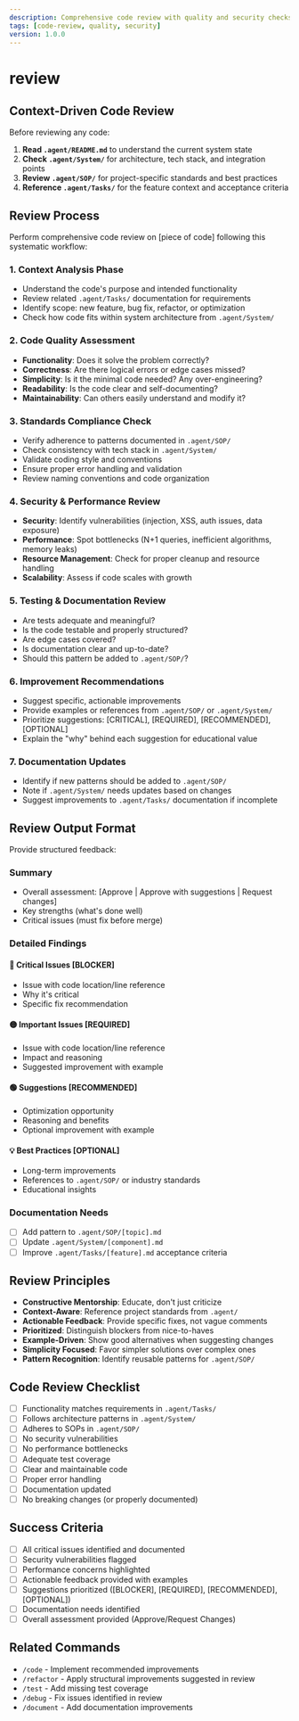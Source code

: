```yaml
---
description: Comprehensive code review with quality and security checks
tags: [code-review, quality, security]
version: 1.0.0
---
```


# review

## Context-Driven Code Review

Before reviewing any code:

1. **Read `.agent/README.md`** to understand the current system state
2. **Check `.agent/System/`** for architecture, tech stack, and integration points
3. **Review `.agent/SOP/`** for project-specific standards and best practices
4. **Reference `.agent/Tasks/`** for the feature context and acceptance criteria

## Review Process

Perform comprehensive code review on [piece of code] following this systematic workflow:

### 1. Context Analysis Phase

- Understand the code's purpose and intended functionality
- Review related `.agent/Tasks/` documentation for requirements
- Identify scope: new feature, bug fix, refactor, or optimization
- Check how code fits within system architecture from `.agent/System/`

### 2. Code Quality Assessment

- **Functionality**: Does it solve the problem correctly?
- **Correctness**: Are there logical errors or edge cases missed?
- **Simplicity**: Is it the minimal code needed? Any over-engineering?
- **Readability**: Is the code clear and self-documenting?
- **Maintainability**: Can others easily understand and modify it?

### 3. Standards Compliance Check

- Verify adherence to patterns documented in `.agent/SOP/`
- Check consistency with tech stack in `.agent/System/`
- Validate coding style and conventions
- Ensure proper error handling and validation
- Review naming conventions and code organization

### 4. Security & Performance Review

- **Security**: Identify vulnerabilities (injection, XSS, auth issues, data exposure)
- **Performance**: Spot bottlenecks (N+1 queries, inefficient algorithms, memory leaks)
- **Resource Management**: Check for proper cleanup and resource handling
- **Scalability**: Assess if code scales with growth

### 5. Testing & Documentation Review

- Are tests adequate and meaningful?
- Is the code testable and properly structured?
- Are edge cases covered?
- Is documentation clear and up-to-date?
- Should this pattern be added to `.agent/SOP/`?

### 6. Improvement Recommendations

- Suggest specific, actionable improvements
- Provide examples or references from `.agent/SOP/` or `.agent/System/`
- Prioritize suggestions: [CRITICAL], [REQUIRED], [RECOMMENDED], [OPTIONAL]
- Explain the "why" behind each suggestion for educational value

### 7. Documentation Updates

- Identify if new patterns should be added to `.agent/SOP/`
- Note if `.agent/System/` needs updates based on changes
- Suggest improvements to `.agent/Tasks/` documentation if incomplete

## Review Output Format

Provide structured feedback:

### Summary

- Overall assessment: [Approve | Approve with suggestions | Request changes]
- Key strengths (what's done well)
- Critical issues (must fix before merge)

### Detailed Findings

#### 🔴 Critical Issues [BLOCKER]

- Issue with code location/line reference
- Why it's critical
- Specific fix recommendation

#### 🟡 Important Issues [REQUIRED]

- Issue with code location/line reference
- Impact and reasoning
- Suggested improvement with example

#### 🟢 Suggestions [RECOMMENDED]

- Optimization opportunity
- Reasoning and benefits
- Optional improvement with example

#### 💡 Best Practices [OPTIONAL]

- Long-term improvements
- References to `.agent/SOP/` or industry standards
- Educational insights

### Documentation Needs

- [ ] Add pattern to `.agent/SOP/[topic].md`
- [ ] Update `.agent/System/[component].md`
- [ ] Improve `.agent/Tasks/[feature].md` acceptance criteria

## Review Principles

- **Constructive Mentorship**: Educate, don't just criticize
- **Context-Aware**: Reference project standards from `.agent/`
- **Actionable Feedback**: Provide specific fixes, not vague comments
- **Prioritized**: Distinguish blockers from nice-to-haves
- **Example-Driven**: Show good alternatives when suggesting changes
- **Simplicity Focused**: Favor simpler solutions over complex ones
- **Pattern Recognition**: Identify reusable patterns for `.agent/SOP/`

## Code Review Checklist

- [ ] Functionality matches requirements in `.agent/Tasks/`
- [ ] Follows architecture patterns in `.agent/System/`
- [ ] Adheres to SOPs in `.agent/SOP/`
- [ ] No security vulnerabilities
- [ ] No performance bottlenecks
- [ ] Adequate test coverage
- [ ] Clear and maintainable code
- [ ] Proper error handling
- [ ] Documentation updated
- [ ] No breaking changes (or properly documented)

## Success Criteria

- [ ] All critical issues identified and documented
- [ ] Security vulnerabilities flagged
- [ ] Performance concerns highlighted
- [ ] Actionable feedback provided with examples
- [ ] Suggestions prioritized ([BLOCKER], [REQUIRED], [RECOMMENDED], [OPTIONAL])
- [ ] Documentation needs identified
- [ ] Overall assessment provided (Approve/Request Changes)

## Related Commands

- `/code` - Implement recommended improvements
- `/refactor` - Apply structural improvements suggested in review
- `/test` - Add missing test coverage
- `/debug` - Fix issues identified in review
- `/document` - Add documentation improvements

